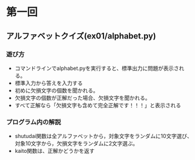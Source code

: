 # 第一回
## アルファベットクイズ(ex01/alphabet.py)
### 遊び方
* コマンドラインでalphabet.pyを実行すると、標準出力に問題が表示される。
* 標準入力から答えを入力する
* 初めに欠損文字の個数を聞かれる。
* 欠損文字の個数が正解だった場合、欠損文字を聞かれる。
* すべて正解なら「欠損文字も含めて完全正解です！！！」と表示される
### プログラム内の解説
* shutudai関数は全アルファベットから，対象文字をランダムに10文字選び、対象10文字から，欠損文字をランダムに2文字選ぶ。
* kaito関数は、正解かどうかを返す